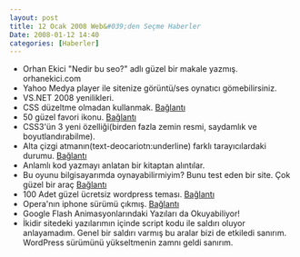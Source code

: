 ```yaml
---
layout: post
title: 12 Ocak 2008 Web&#039;den Seçme Haberler
Date: 2008-01-12 14:40
categories: [Haberler]
---
```


-   Orhan Ekici "Nedir bu seo?" adlı güzel bir makale yazmış. orhanekici.com
-   Yahoo Medya player ile sitenize görüntü/ses oynatıcı gömebilirsiniz.
-   VS.NET 2008 yenilikleri.
-   CSS düzeltme olmadan kullanmak. [Bağlantı][3]
-   50 güzel favori ikonu. [Bağlantı][4]
-   CSS3'ün 3 yeni özelliği(birden fazla zemin resmi, saydamlık ve
    boyutlandırabilme). 
-   Alta çizgi atmanın(text-deocariotn:underline) farklı tarayıcılardaki
    durumu. [Bağlantı][6]
-   Anlamlı kod yazmayı anlatan bir kitaptan alıntılar.
-   Bu oyunu bilgisayarımda oynayabilirmiyim? Bunu test eden bir site.
    Çok güzel bir araç [Bağlantı][8]
-   100 Adet güzel ücretsiz wordpress teması. [Bağlantı][9]
-   Opera'nın iphone sürümü çıkmış. [Bağlantı][10]
-   Google Flash Animasyonlarındaki Yazıları da Okuyabiliyor!
-   İkidir sitedeki yazılarımın içinde script kodu ile saldırı oluyor
    anlayamadım. Genel bir saldırı varmış bu aralar bizi de etkiledi
    sanırım. WordPress sürümünü yükseltmenin zamnı geldi sanırım.


  [3]: http://www.digital-web.com/articles/CSS_not_hacks/ "css hack"
  [4]: http://www.smashingmagazine.com/2008/01/01/favicons-episode-5-the-delicate-beauties/
    "favicon"
  [6]: http://www.onderhond.com/blog/work/underlining-inconsistency
    "altını çiz"
  [8]: http://www.systemrequirementslab.com/referrer/srtest "oyun testi"
  [9]: http://www.smashingmagazine.com/2008/01/08/100-excellent-free-high-quality-wordpress-themes/
    "100 güzel wordpress"
  [10]: http://www.favbrowser.com/opera-browser-iphone-edition/
    "opera iphone"
